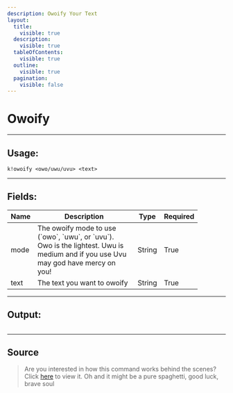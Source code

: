 ```yaml
---
description: Owoify Your Text
layout:
  title:
    visible: true
  description:
    visible: true
  tableOfContents:
    visible: true
  outline:
    visible: true
  pagination:
    visible: false
---
```


# Owoify

***

## Usage:

```
k!owoify <owo/uwu/uvu> <text>
```

***

## Fields:

<table>
  <thead>
    <tr>
      <th>Name</th>
      <th width="215">Description</th>
      <th>Type</th>
      <th>Required</th>
    </tr>
  </thead>
  <tbody>
    <tr>
      <td>mode</td>
      <td>The owoify mode to use (`owo`, `uwu`, or `uvu`). Owo is the lightest. Uwu is medium and if you use Uvu may god have mercy on you!</td>
      <td>String</td>
      <td>True</td>
    </tr>
    <tr>
      <td>text</td>
      <td>The text you want to owoify</td>
      <td>String</td>
      <td>True</td>
    </tr>
  </tbody>
</table>

***

## Output:

<div align="left"><figure><img src="../../.gitbook/assets/Owofify.png" alt=""><figcaption></figcaption></figure></div>

***

## Source

> Are you interested in how this command works behind the scenes? Click [here](https://github.com/Kiko-Labs/Kiko-San/blob/stable/src/Prefix%20Commands/Fun/Owoify.js) to view it. Oh and it might be a pure spaghetti, good luck, brave soul
